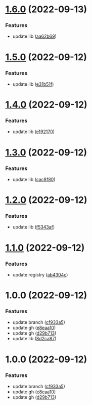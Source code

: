 # [1.6.0](https://github.com/ValinAHao/valin-workspace/compare/prettier-v1.5.0...prettier-v1.6.0) (2022-09-13)


### Features

* update lib ([aa62b69](https://github.com/ValinAHao/valin-workspace/commit/aa62b6968a32caeb342808bafc759cd81d585dca))

# [1.5.0](https://github.com/ValinAHao/valin-workspace/compare/prettier-v1.4.0...prettier-v1.5.0) (2022-09-12)


### Features

* update lib ([e31b51f](https://github.com/ValinAHao/valin-workspace/commit/e31b51f0b5c254b2e231ded1b36abbfb1ea390f0))

# [1.4.0](https://github.com/ValinAHao/valin-workspace/compare/prettier-v1.3.0...prettier-v1.4.0) (2022-09-12)


### Features

* update lib ([e192170](https://github.com/ValinAHao/valin-workspace/commit/e19217005da9060b11e4aab1f779512ccba0e557))

# [1.3.0](https://github.com/ValinAHao/valin-workspace/compare/prettier-v1.2.0...prettier-v1.3.0) (2022-09-12)


### Features

* update lib ([cac8f80](https://github.com/ValinAHao/valin-workspace/commit/cac8f80ec650434c7d04c84047433fc900fcad6d))

# [1.2.0](https://github.com/ValinAHao/valin-workspace/compare/prettier-v1.1.0...prettier-v1.2.0) (2022-09-12)


### Features

* update lib ([f5343af](https://github.com/ValinAHao/valin-workspace/commit/f5343af0d2ed6e517eebda3f3b0aac540467e758))

# [1.1.0](https://github.com/ValinAHao/valin-workspace/compare/prettier-v1.0.0...prettier-v1.1.0) (2022-09-12)


### Features

* update registry ([ab4304c](https://github.com/ValinAHao/valin-workspace/commit/ab4304c0fa9595cc77697ae67cddc54c856ec26f))

# 1.0.0 (2022-09-12)


### Features

* update branch ([cf933a5](https://github.com/ValinAHao/valin-workspace/commit/cf933a5622b66dc8ff84e6c52607aa8aa2093021))
* update gh ([e8eaa10](https://github.com/ValinAHao/valin-workspace/commit/e8eaa101f582c2704f14b1ceb3c7719d83600e63))
* update gh ([d29b713](https://github.com/ValinAHao/valin-workspace/commit/d29b713039a838f24c2303de3b98b2f38f88ab77))
* update lib ([8d2ca87](https://github.com/ValinAHao/valin-workspace/commit/8d2ca87c90c74c860a4415a2e057bbf5c3275f7e))

# 1.0.0 (2022-09-12)


### Features

* update branch ([cf933a5](https://github.com/ValinAHao/valin-workspace/commit/cf933a5622b66dc8ff84e6c52607aa8aa2093021))
* update gh ([e8eaa10](https://github.com/ValinAHao/valin-workspace/commit/e8eaa101f582c2704f14b1ceb3c7719d83600e63))
* update gh ([d29b713](https://github.com/ValinAHao/valin-workspace/commit/d29b713039a838f24c2303de3b98b2f38f88ab77))
